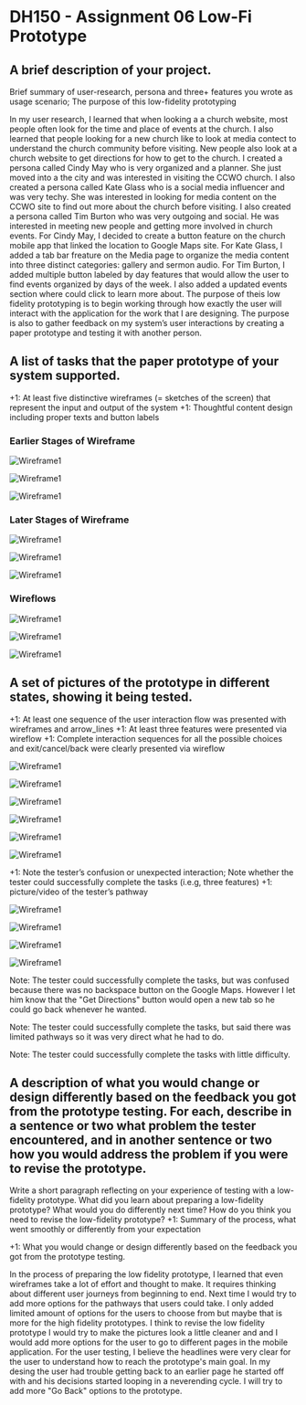 # DH150 - Assignment 06 Low-Fi Prototype

## A brief description of your project.
 Brief summary of user-research, persona and three+ features you wrote as usage scenario; The purpose of this low-fidelity prototyping

In my user research, I learned that when looking a a church website, most people often look for the time and place of events at the church. I also learned that people looking for a new church like to look at media contect to understand the church community before visiting. New people also look at a church website to get directions for how to get to the church.  I created a persona called Cindy May who is very organized and a planner. She just moved into a the city and was interested in visiting the CCWO church.  I also created a persona called Kate Glass who is a social media influencer and was very techy. She was interested in looking for media content on the CCWO site to find out more about the church before visiting. I also created a persona called Tim Burton who was very outgoing and social. He was interested in meeting new people and getting more involved in church events. For Cindy May, I decided to create a button feature on the church mobile app that linked the location to Google Maps site. For Kate Glass, I added a tab bar freature on the Media page to organize the media content into three distinct categories: gallery and sermon audio. For Tim Burton, I added multiple button labeled by day features that would allow the user to find events organized by days of the week. I also added a updated events section where could click to learn more about. The purpose of theis low fidelity prototyping is to begin working through how exactly the user will interact with the application for the work that I are designing. The purpose is also to gather feedback on my system’s user interactions by creating a paper prototype and testing it with another person.


## A list of tasks that the paper prototype of your system supported.
+1:  At least five distinctive wireframes (= sketches of the screen) that represent the input and output of the system 
+1: Thoughtful content design including proper texts and button labels

### Earlier Stages of Wireframe

![Wireframe1](https://i.postimg.cc/Y0s0RDs6/IMG-2867.jpg)

![Wireframe1](https://i.postimg.cc/MGST9QdF/IMG-2868.jpg)

![Wireframe1](https://i.postimg.cc/HL9LRkNs/IMG-2869.jpg)

### Later Stages of Wireframe

![Wireframe1](https://i.postimg.cc/T2n1zQW3/IMG-2840.jpg)

![Wireframe1](https://i.postimg.cc/KYKvJ52F/IMG-2844.jpg)

![Wireframe1](https://i.postimg.cc/Sx1x6vHD/IMG-2843.jpg)

### Wireflows

![Wireframe1](https://i.postimg.cc/sg9QdmQr/IMG-5476.jpg)

![Wireframe1](https://i.postimg.cc/Zqb9TNpy/IMG-6450.jpg)

![Wireframe1](https://i.postimg.cc/FKTY1KVC/IMG-7795.jpg)

## A set of pictures of the prototype in different states, showing it being tested.
+1: At least one sequence of the user interaction flow was presented with wireframes and arrow_lines 
+1: At least three features were presented via wireflow
+1: Complete interaction sequences for all the possible choices and exit/cancel/back were clearly presented via wireflow


![Wireframe1](https://i.postimg.cc/hPST4hxx/IMG-2864.jpg)

![Wireframe1](https://i.postimg.cc/XqnGvDZ3/IMG-2865.jpg)

![Wireframe1](https://i.postimg.cc/pTb5wdRm/IMG-2866.jpg)

![Wireframe1](https://i.postimg.cc/bv22VncX/IMG-2870.jpg)

![Wireframe1](https://i.postimg.cc/63r4tNpY/IMG-2871.jpg)

![Wireframe1](https://i.postimg.cc/qvF3GLFX/IMG-2872.jpg)


+1: Note the tester’s confusion or unexpected interaction; Note whether the tester could successfully complete the tasks (i.e.g, three features)
+1: picture/video of the tester’s pathway

![Wireframe1](https://i.postimg.cc/mght59fL/IMG-2873.png)

![Wireframe1](https://i.postimg.cc/W3m3k6rn/IMG-2874.png)

![Wireframe1](https://i.postimg.cc/y85k4NsF/IMG-2875.png)

![Wireframe1](https://i.postimg.cc/DzXm2KwR/IMG-5902.jpg)



Note: The tester could successfully complete the tasks, but was confused because there was no backspace button on the Google Maps. However I let him know that the "Get Directions" button would open a new tab so he could go back whenever he wanted.

Note: The tester could successfully complete the tasks, but said there was limited pathways so it was very direct what he had to do.

Note: The tester could successfully complete the tasks with little difficulty.

## A description of what you would change or design differently based on the feedback you got from the prototype testing. For each, describe in a sentence or two what problem the tester encountered, and in another sentence or two how you would address the problem if you were to revise the prototype.

Write a short paragraph reflecting on your experience of testing with a low-fidelity prototype. What did you learn about preparing a low-fidelity prototype? What would you do differently next time? How do you think you need to revise the low-fidelity prototype?
+1: Summary of the process, what went smoothly or differently from your expectation

+1: What you would change or design differently based on the feedback you got from the prototype testing. 

In the process of preparing the low fidelity prototype, I learned that even wireframes take a lot of effort and thought to make. It requires thinking about different user journeys from beginning to end. Next time I would try to add more options for the pathways that users could take. I only added limited amount of options for the users to choose from but maybe that is more for the high fidelity prototypes. I think to revise the low fidelity prototype I would try to make the pictures look a little cleaner and and I would add more options for the user to go to different pages in the mobile application. For the user testing, I believe the headlines were very clear for the user to understand how to reach the prototype's main goal. In my desing the user had trouble getting back to an earlier page he started off with and his decisions started looping in a neverending cycle. I will try to add more "Go Back" options to the prototype. 

